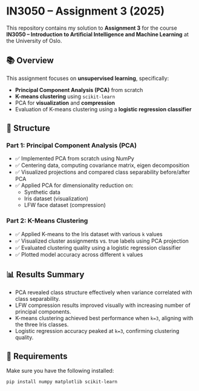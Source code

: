 # IN3050 – Assignment 3 (2025)

This repository contains my solution to **Assignment 3** for the course **IN3050 – Introduction to Artificial Intelligence and Machine Learning** at the University of Oslo.

## 📚 Overview

This assignment focuses on **unsupervised learning**, specifically:

- **Principal Component Analysis (PCA)** from scratch
- **K-means clustering** using `scikit-learn`
- PCA for **visualization** and **compression**
- Evaluation of K-means clustering using a **logistic regression classifier**

## 📌 Structure

### Part 1: Principal Component Analysis (PCA)
- ✅ Implemented PCA from scratch using NumPy
- ✅ Centering data, computing covariance matrix, eigen decomposition
- ✅ Visualized projections and compared class separability before/after PCA
- ✅ Applied PCA for dimensionality reduction on:
  - Synthetic data
  - Iris dataset (visualization)
  - LFW face dataset (compression)

### Part 2: K-Means Clustering
- ✅ Applied K-means to the Iris dataset with various `k` values
- ✅ Visualized cluster assignments vs. true labels using PCA projection
- ✅ Evaluated clustering quality using a logistic regression classifier
- ✅ Plotted model accuracy across different `k` values

## 📊 Results Summary

- PCA revealed class structure effectively when variance correlated with class separability.
- LFW compression results improved visually with increasing number of principal components.
- K-means clustering achieved best performance when `k=3`, aligning with the three Iris classes.
- Logistic regression accuracy peaked at `k=3`, confirming clustering quality.

## 🔧 Requirements

Make sure you have the following installed:

```bash
pip install numpy matplotlib scikit-learn

